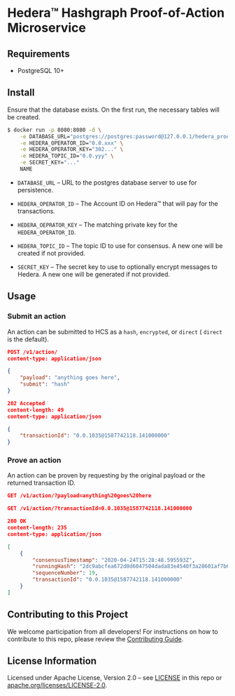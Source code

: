 # Hedera™ Hashgraph Proof-of-Action Microservice

## Requirements

 * PostgreSQL 10+

## Install

Ensure that the database exists. On the first run, the necessary tables will be created.

```sh
$ docker run -p 8080:8080 -d \
    -e DATABASE_URL="postgres://postgres:password@127.0.0.1/hedera_proof_of_action__dev" \
    -e HEDERA_OPERATOR_ID="0.0.xxx" \
    -e HEDERA_OPERATOR_KEY="302..." \
    -e HEDERA_TOPIC_ID="0.0.yyy" \
    -e SECRET_KEY="..."
    NAME
```

 * `DATABASE_URL` – URL to the postgres database server to use for persistence.
 
 * `HEDERA_OPERATOR_ID` – The Account ID on Hedera™ that will pay for the transactions.
 
 * `HEDERA_OEPRATOR_KEY` – The matching private key for the `HEDERA_OPERATOR_ID`.
 
 * `HEDERA_TOPIC_ID` – The topic ID to use for consensus. A new one will be created if not provided.
 
 * `SECRET_KEY` – The secret key to use to optionally encrypt messages to Hedera. A new one will be generated if not provided.  

## Usage

### Submit an action

An action can be submitted to HCS as a `hash`, `encrypted`, or `direct` (
`direct` is the default).

```json
POST /v1/action/
content-type: application/json

{
    "payload": "anything goes here",
    "submit": "hash"
}
```

```json
202 Accepted
content-length: 49
content-type: application/json

{
    "transactionId": "0.0.1035@1587742118.141000000"
}
```

### Prove an action

An action can be proven by requesting by the original payload
or the returned transaction ID.

```json
GET /v1/action/?payload=anything%20goes%20here
```

```json
GET /v1/action/?transactionId=0.0.1035@1587742118.141000000
```

```json
200 OK
content-length: 235
content-type: application/json

[
    {
        "consensusTimestamp": "2020-04-24T15:28:48.595593Z",
        "runningHash": "2dc9abcfea672d0d6047504dada83e4540f3a28601af7b6e9eaaf071e570b3624d5f22d7d0caa7944e00ee6fb11f9392",
        "sequenceNumber": 19,
        "transactionId": "0.0.1035@1587742118.141000000"
    }
]
```

## Contributing to this Project

We welcome participation from all developers!
For instructions on how to contribute to this repo, please
review the [Contributing Guide](CONTRIBUTING.md).

## License Information

Licensed under Apache License,
Version 2.0 – see [LICENSE](LICENSE) in this repo
or [apache.org/licenses/LICENSE-2.0](http://www.apache.org/licenses/LICENSE-2.0).
